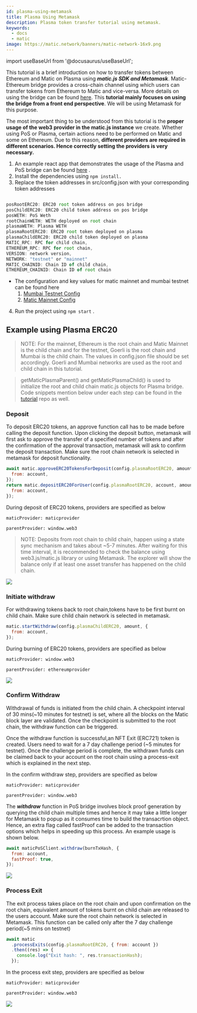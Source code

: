 ```yaml
---
id: plasma-using-metamask
title: Plasma Using Metamask
description: Plasma token transfer tutorial using metamask.
keywords:
  - docs
  - matic
image: https://matic.network/banners/matic-network-16x9.png
---
```


import useBaseUrl from '@docusaurus/useBaseUrl';

This tutorial is a brief introduction on how to transfer tokens between Ethereum and Matic on Plasma using **_matic.js SDK and Metamask_**. Matic-Ethereum bridge provides a cross-chain channel using which users can transfer tokens from Ethereum to Matic and vice-versa. More details on using the bridge can be found [here](/docs/develop/ethereum-matic/plasma/getting-started). This **tutorial mainly focuses on using the bridge from a front end perspective**. We will be using Metamask for this purpose.

The most important thing to be understood from this tutorial is the **proper usage of the web3 provider in the matic.js instance** we create. Whether using PoS or Plasma, certain actions need to be performed on Matic and some on Ethereum. Due to this reason, **different providers are required in different scenarios. Hence correctly setting the providers is very necessary.**

1. An example react app that demonstrates the usage of the Plasma and PoS bridge can be found [here](https://github.com/maticnetwork/pos-plasma-tutorial) .
2. Install the dependencies using `npm install.`
3. Replace the token addresses in src/config.json with your corresponding token addresses

```jsx

posRootERC20: ERC20 root token address on pos bridge
posChildERC20: ERC20 child token address on pos bridge
posWETH: PoS Weth
rootChainWETH: WETH deployed on root chain
plasmaWETH: Plasma WETH
plasmaRootERC20: ERC20 root token deployed on plasma
plasmaChildERC20: ERC20 child token deployed on plasma
MATIC_RPC: RPC for child chain,
ETHEREUM_RPC: RPC for root chain,
VERSION: network version,
NETWORK: "testnet" or "mainnet"
MATIC_CHAINID: Chain ID of child chain,
ETHEREUM_CHAINID: Chain ID of root chain

```

- The configuration and key values for matic mainnet and mumbai testnet can be found here
  1. [Mumbai Testnet Config](https://static.matic.network/network/testnet/mumbai/index.json)
  2. [Matic Mainnet Config](https://static.matic.network/network/mainnet/v1/index.json)

4. Run the project using `npm start` .

## Example using Plasma ERC20

> NOTE: For the mainnet, Ethereum is the root chain and Matic Mainnet is the child chain and for the testnet, Goerli is the root chain and Mumbai is the child chain. The values in config.json file should be set accordingly. Goerli and Mumbai networks are used as the root and child chain in this tutorial.

> getMaticPlasmaParent() and getMaticPlasmaChild() is used to initialize the root and child chain matic.js objects for Plasma bridge. Code snippets mention below under each step can be found in the [tutorial](https://github.com/maticnetwork/pos-plasma-tutorial) repo as well.

### Deposit

To deposit ERC20 tokens, an approve function call has to be made before calling the deposit function. Upon clicking the deposit button, metamask will first ask to approve the transfer of a specified number of tokens and after the confirmation of the approval transaction, metamask will ask to confirm the deposit transaction. Make sure the root chain network is selected in metamask for deposit functionality.

```js
await matic.approveERC20TokensForDeposit(config.plasmaRootERC20, amount, {
  from: account,
});
return matic.depositERC20ForUser(config.plasmaRootERC20, account, amount, {
  from: account,
});
```

During deposit of ERC20 tokens, providers are specified as below

`maticProvider: maticprovider`

`parentProvider: window.web3`

> NOTE: Deposits from root chain to child chain, happen using a state sync mechanism and takes about ~5-7 minutes. After waiting for this time interval, it is recommended to check the balance using web3.js/matic.js library or using Metamask. The explorer will show the balance only if at least one asset transfer has happened on the child chain.

<div
        style={{
          display: "flex",
          justifyContent: "center",
          alignItems: "center"
        }}
      >
        <img src={useBaseUrl("img/plasma-using-metamask/deposit.png")} />
</div>

### Initiate withdraw

For withdrawing tokens back to root chain,tokens have to be first burnt on child chain. Make sure child chain network is selected in metamask.

```js
matic.startWithdraw(config.plasmaChildERC20, amount, {
  from: account,
});
```

During burning of ERC20 tokens, providers are specified as below

`maticProvider: window.web3`

`parentProvider: ethereumprovider`

<div
        style={{
          display: "flex",
          justifyContent: "center",
          alignItems: "center"
        }}
      >
        <img src={useBaseUrl("img/plasma-using-metamask/burn.png")} />
</div>

### Confirm Withdraw

Withdrawal of funds is initiated from the child chain. A checkpoint interval of 30 mins(~10 minutes for testnet) is set, where all the blocks on the Matic block layer are validated. Once the checkpoint is submitted to the root chain, the withdraw function can be triggered.

Once the withdraw function is successful,an NFT Exit (ERC721) token is created. Users need to wait for a 7 day challenge period (~5 minutes for testnet). Once the challenge period is complete, the withdrawn funds can be claimed back to your account on the root chain using a process-exit which is explained in the next step.

In the confirm withdraw step, providers are specified as below

`maticProvider: maticprovider`

`parentProvider: window.web3`

The **_withdraw_** function in PoS bridge involves block proof generation by querying the child chain multiple times and hence it may take a little longer for Metamask to popup as it consumes time to build the transacrtion object. Hence, an extra flag called fastProof can be added to the transaction options which helps in speeding up this process. An example usage is shown below.

```js
await maticPoSClient.withdraw(burnTxHash, {
  from: account,
  fastProof: true,
});
```

<div
        style={{
          display: "flex",
          justifyContent: "center",
          alignItems: "center"
        }}
      >
        <img src={useBaseUrl("img/plasma-using-metamask/confirmWithdraw.png")} />
</div>

### Process Exit

The exit process takes place on the root chain and upon confirmation on the root chain, equivalent amount of tokens burnt on child chain are released to the users account. Make sure the root chain network is selected in Metamask. This function can be called only after the 7 day challenge period(~5 mins on testnet)

```js
await matic
  .processExits(config.plasmaRootERC20, { from: account })
  .then((res) => {
    console.log("Exit hash: ", res.transactionHash);
  });
```

In the process exit step, providers are specified as below

`maticProvider: maticprovider`

`parentProvider: window.web3`

<div
        style={{
          display: "flex",
          justifyContent: "center",
          alignItems: "center"
        }}
      >
        <img src={useBaseUrl("img/plasma-using-metamask/Exit.png")} />
</div>
